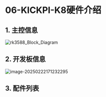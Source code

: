 # 06-KICKPI-K8硬件介绍



## 1. 主控信息

![rk3588_Block_Diagram](http://tanzhtanzh.oss-cn-shenzhen.aliyuncs.com/img/rk3588_Block_Diagram.png)



## 2. 开发板信息

![image-20250222171232295](http://tanzhtanzh.oss-cn-shenzhen.aliyuncs.com/img/image-20250222171232295.png)



## 3. 配件列表





